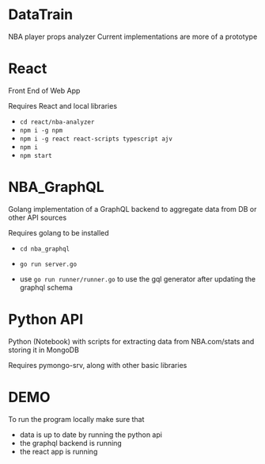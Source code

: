 # DataTrain
NBA player props analyzer
Current implementations are more of a prototype

# React
Front End of Web App

Requires React and local libraries
- ```cd react/nba-analyzer```
- ```npm i -g npm```
- ```npm i -g react react-scripts typescript ajv``` 
- ```npm i```
- ```npm start```

# NBA_GraphQL
Golang implementation of a GraphQL backend to aggregate data from DB or other API sources

Requires golang to be installed
- ```cd nba_graphql```
- ```go run server.go```


- use `go run runner/runner.go` to use the gql generator after updating the graphql schema

# Python API
Python (Notebook) with scripts for extracting data from NBA.com/stats and storing it in MongoDB

Requires pymongo-srv, along with other basic libraries

# DEMO
To run the program locally make sure that
- data is up to date by running the python api
- the graphql backend is running
- the react app is running
